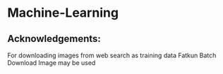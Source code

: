 # Machine-Learning

## Acknowledgements:
For downloading images from web search as training data Fatkun Batch Download Image may be used
